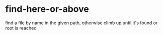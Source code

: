 # find-here-or-above
find a file by name in the given path, otherwise climb up until it's found or root is reached
